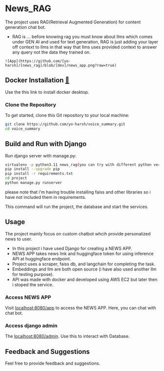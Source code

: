 # News_RAG

The project uses RAG(Retrieval Augmented Generation) for content generation chat bot.

- RAG is ... before knowing rag you must know about llms which comes under GEN AI and used for text generation, RAG is just adding your layer off context to llms in that way that llms uses provided context to answer any query not the data they trained on.


```
![App](https://github.com/[yo-harsh]/[news_rag]/blob/[dev]/news_app.png?raw=true)
```


## Docker Installation [🔗](https://docs.docker.com/engine/install/)

Use the this link to install docker desktop.

### Clone the Repository

To get started, clone this Git repository to your local machine:

```bash
git clone https://github.com/yo-harsh/voice_summary.git
cd voice_summary
```

## Build and Run with Django

Run django server with manage.py:

```bash
virtualenv -p python3.11 news_rag(you can try with different python version)
pip install --upgrade pip
pip install -r requirements.txt
cd project
python manage.py runserver
```

please note that i'm having trouble installing faiss and other libraries so i have not included them in requirements.

This command will run the project, the database and start the services.

## Usage

The project mainly focus on custom chatbot whcih provide personalized news to user.

- In this project i have used Django for creating a NEWS APP.
- NEWS APP takes news link and huggingface token for using inference API at huggingface endpoint.
- Project uses a scraper, faiss db, and langchain for completing the task.
- Embeddings and llm are both open source (i have also used another llm for testing purpose).
- API was made with docker and developed using AWS EC2 but later then i stoped the service.

### Access NEWS APP

Visit [localhost:8080/app]() to access the NEWS APP. Here, you can chat with chat bot.

### Access django admin

The [localhost:8080/admin](). Use this to interact with Database.

## Feedback and Suggestions

Feel free to provide feedback and suggestions.
